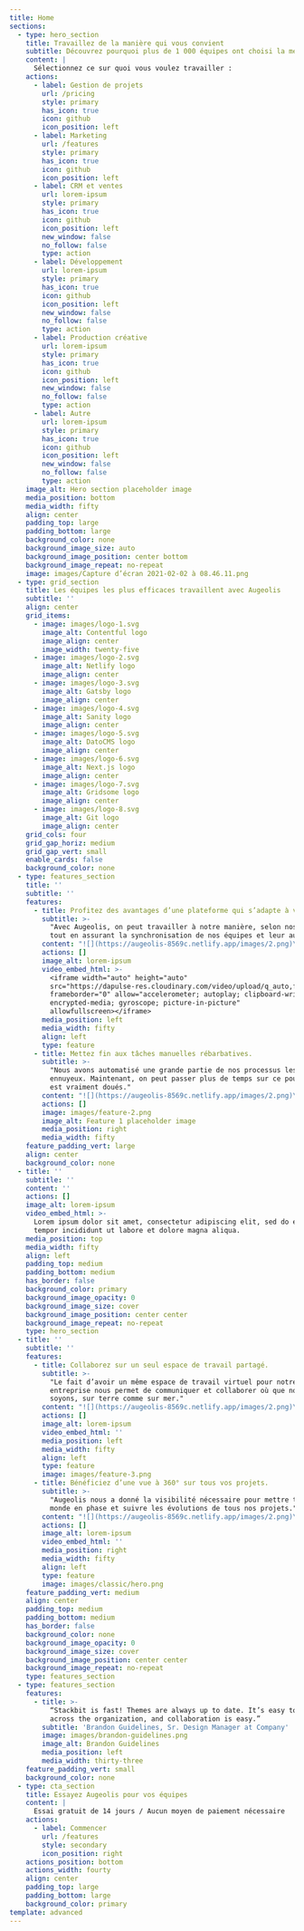 ```yaml
---
title: Home
sections:
  - type: hero_section
    title: Travaillez de la manière qui vous convient
    subtitle: Découvrez pourquoi plus de 1 000 équipes ont choisi la méthode Augeolis.
    content: |
      Sélectionnez ce sur quoi vous voulez travailler :
    actions:
      - label: Gestion de projets
        url: /pricing
        style: primary
        has_icon: true
        icon: github
        icon_position: left
      - label: Marketing
        url: /features
        style: primary
        has_icon: true
        icon: github
        icon_position: left
      - label: CRM et ventes
        url: lorem-ipsum
        style: primary
        has_icon: true
        icon: github
        icon_position: left
        new_window: false
        no_follow: false
        type: action
      - label: Développement
        url: lorem-ipsum
        style: primary
        has_icon: true
        icon: github
        icon_position: left
        new_window: false
        no_follow: false
        type: action
      - label: Production créative
        url: lorem-ipsum
        style: primary
        has_icon: true
        icon: github
        icon_position: left
        new_window: false
        no_follow: false
        type: action
      - label: Autre
        url: lorem-ipsum
        style: primary
        has_icon: true
        icon: github
        icon_position: left
        new_window: false
        no_follow: false
        type: action
    image_alt: Hero section placeholder image
    media_position: bottom
    media_width: fifty
    align: center
    padding_top: large
    padding_bottom: large
    background_color: none
    background_image_size: auto
    background_image_position: center bottom
    background_image_repeat: no-repeat
    image: images/Capture d’écran 2021-02-02 à 08.46.11.png
  - type: grid_section
    title: Les équipes les plus efficaces travaillent avec Augeolis
    subtitle: ''
    align: center
    grid_items:
      - image: images/logo-1.svg
        image_alt: Contentful logo
        image_align: center
        image_width: twenty-five
      - image: images/logo-2.svg
        image_alt: Netlify logo
        image_align: center
      - image: images/logo-3.svg
        image_alt: Gatsby logo
        image_align: center
      - image: images/logo-4.svg
        image_alt: Sanity logo
        image_align: center
      - image: images/logo-5.svg
        image_alt: DatoCMS logo
        image_align: center
      - image: images/logo-6.svg
        image_alt: Next.js logo
        image_align: center
      - image: images/logo-7.svg
        image_alt: Gridsome logo
        image_align: center
      - image: images/logo-8.svg
        image_alt: Git logo
        image_align: center
    grid_cols: four
    grid_gap_horiz: medium
    grid_gap_vert: small
    enable_cards: false
    background_color: none
  - type: features_section
    title: ''
    subtitle: ''
    features:
      - title: Profitez des avantages d’une plateforme qui s’adapte à vos besoins.
        subtitle: >-
          "Avec Augeolis, on peut travailler à notre manière, selon nos besoins,
          tout en assurant la synchronisation de nos équipes et leur autonomie."
        content: "![](https://augeolis-8569c.netlify.app/images/2.png)\n\n**Richard Brilliant**\_SVP & Directeur principal d’audit, Carnival Corporation & PLC\n"
        actions: []
        image_alt: lorem-ipsum
        video_embed_html: >-
          <iframe width="auto" height="auto"
          src="https://dapulse-res.cloudinary.com/video/upload/q_auto,f_auto,cs_copy/remote_mondaycom_static/video/video-library/languages/french/_Export_Project_Plan_fr.mp4"
          frameborder="0" allow="accelerometer; autoplay; clipboard-write;
          encrypted-media; gyroscope; picture-in-picture"
          allowfullscreen></iframe>
        media_position: left
        media_width: fifty
        align: left
        type: feature
      - title: Mettez fin aux tâches manuelles rébarbatives.
        subtitle: >-
          "Nous avons automatisé une grande partie de nos processus les plus
          ennuyeux. Maintenant, on peut passer plus de temps sur ce pour quoi on
          est vraiment doués."
        content: "![](https://augeolis-8569c.netlify.app/images/2.png)\n\n**Richard Brilliant**\_SVP & Directeur principal d’audit, Carnival Corporation & PLC\n"
        actions: []
        image: images/feature-2.png
        image_alt: Feature 1 placeholder image
        media_position: right
        media_width: fifty
    feature_padding_vert: large
    align: center
    background_color: none
  - title: ''
    subtitle: ''
    content: ''
    actions: []
    image_alt: lorem-ipsum
    video_embed_html: >-
      Lorem ipsum dolor sit amet, consectetur adipiscing elit, sed do eiusmod
      tempor incididunt ut labore et dolore magna aliqua.
    media_position: top
    media_width: fifty
    align: left
    padding_top: medium
    padding_bottom: medium
    has_border: false
    background_color: primary
    background_image_opacity: 0
    background_image_size: cover
    background_image_position: center center
    background_image_repeat: no-repeat
    type: hero_section
  - title: ''
    subtitle: ''
    features:
      - title: Collaborez sur un seul espace de travail partagé.
        subtitle: >-
          "Le fait d’avoir un même espace de travail virtuel pour notre
          entreprise nous permet de communiquer et collaborer où que nous
          soyons, sur terre comme sur mer."
        content: "![](https://augeolis-8569c.netlify.app/images/2.png)\n\n**Richard Brilliant**\_SVP & Directeur principal d’audit, Carnival Corporation & PLC\n"
        actions: []
        image_alt: lorem-ipsum
        video_embed_html: ''
        media_position: left
        media_width: fifty
        align: left
        type: feature
        image: images/feature-3.png
      - title: Bénéficiez d’une vue à 360° sur tous vos projets.
        subtitle: >-
          "Augeolis nous a donné la visibilité nécessaire pour mettre tout le
          monde en phase et suivre les évolutions de tous nos projets."
        content: "![](https://augeolis-8569c.netlify.app/images/2.png)\n\n**Richard Brilliant**\_SVP & Directeur principal d’audit, Carnival Corporation & PLC\n"
        actions: []
        image_alt: lorem-ipsum
        video_embed_html: ''
        media_position: right
        media_width: fifty
        align: left
        type: feature
        image: images/classic/hero.png
    feature_padding_vert: medium
    align: center
    padding_top: medium
    padding_bottom: medium
    has_border: false
    background_color: none
    background_image_opacity: 0
    background_image_size: cover
    background_image_position: center center
    background_image_repeat: no-repeat
    type: features_section
  - type: features_section
    features:
      - title: >-
          “Stackbit is fast! Themes are always up to date. It’s easy to use
          across the organization, and collaboration is easy.”
        subtitle: 'Brandon Guidelines, Sr. Design Manager at Company'
        image: images/brandon-guidelines.png
        image_alt: Brandon Guidelines
        media_position: left
        media_width: thirty-three
    feature_padding_vert: small
    background_color: none
  - type: cta_section
    title: Essayez Augeolis pour vos équipes
    content: |
      Essai gratuit de 14 jours / Aucun moyen de paiement nécessaire
    actions:
      - label: Commencer
        url: /features
        style: secondary
        icon_position: right
    actions_position: bottom
    actions_width: fourty
    align: center
    padding_top: large
    padding_bottom: large
    background_color: primary
template: advanced
---
```

